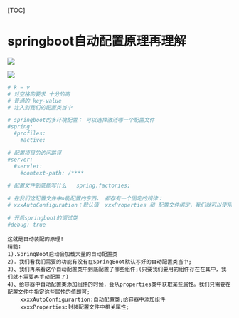[TOC]

# springboot自动配置原理再理解

![](F:\千锋自主学习\SpringBoot笔记及代码\springboot自动配置原理再理解\img\HttpEncodingAutoConfiguration.jpg)

![](F:\千锋自主学习\SpringBoot笔记及代码\springboot自动配置原理再理解\img\Conditional扩展注解.jpg)

```yml
# k = v
# 对空格的要求 十分的高
# 普通的 key-value
# 注入到我们的配置类当中

# springboot的多环境配置： 可以选择激活哪一个配置文件
#spring:
  #profiles:
    #active:

# 配置项目的访问路径
#server:
  #servlet:
    #context-path: /****

# 配置文件到底能写什么   spring.factories;

# 在我们这配置文件中n能配置的东西， 都存有一个固定的规律：
# xxxAutoConfiguration：默认值  xxxProperties 和 配置文件绑定，我们就可以使用自定义的配置

# 开启springboot的调试类
#debug: true
```

```text
这就是自动装配的原理!
精髓:
1).SpringBoot启动会加载大量的自动配置类
2)．我们看我们需要的功能有没有在SpringBoot默认写好的自动配置类当中;
3)、我们再来看这个自动配置类中到底配置了哪些组件;(只要我们要用的组件存在在其中，我们就不需要再手动配置了)
4)、给容器中自动配置类添加组件的时候，会从properties类中获取某些属性。我们只需要在配置文件中指定这些属性的值即可;
	xxxxAutoConfigurartion:自动配置类;给容器中添加组件
	xxxxProperties:封装配置文件中相关属性;
```

